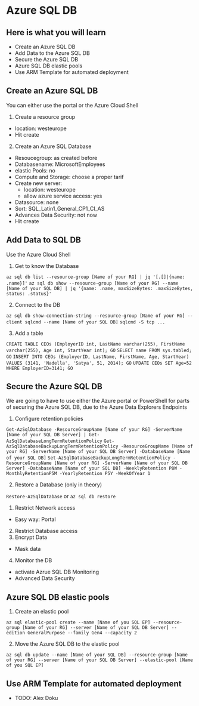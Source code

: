 # Azure SQL DB #


## Here is what you will learn ##

- Create an Azure SQL DB
- Add Data to the Azure SQL DB
- Secure the Azure SQL DB
- Azure SQL DB elastic pools
- Use ARM Template for automated deployment


## Create an Azure SQL DB ##

You can either use the portal or the Azure Cloud Shell
1. Create a resource group
  - location: westeurope
  - Hit create
2. Create an Azure SQL Database
  - Resoucegroup: as created before
  - Databasename: MicrosoftEmployees
  - elastic Pools: no
  - Compute and Storage: choose a proper tarif
  - Create new server:
      - location: westeurope
      - allow azure service access: yes
  - Datasource: none
  - Sort: SQL_Latin1_General_CP1_CI_AS
  - Advances Data Security: not now
  - Hit create
  

## Add Data to SQL DB ##

Use the Azure Cloud Shell
1. Get to know the Database

  ```az sql db list --resource-group [Name of your RG] | jq '[.[]|{name: .name}]'```
  ```az sql db show --resource-group [Name of your RG] --name [Name of your SQL DB] | jq '{name: .name, maxSizeBytes: .maxSizeBytes, status: .status}'```
  
2. Connect to the DB

  ```az sql db show-connection-string --resource-group [Name of your RG] --client sqlcmd --name [Name of your SQL DB]```
  ```sqlcmd -S tcp ...```

3. Add a table

  ```CREATE TABLE CEOs (EmployerID int, LastName varchar(255), FirstName varchar(255), Age int, StartYear int); GO```
  ```SELECT name FROM sys.tabled; GO```
  ```INSERT INTO CEOs (EmployerID, LastName, FirstName, Age, StartYear) VALUES (3141, 'Nadella', 'Satya', 51, 2014); GO```
  ```UPDATE CEOs SET Age=52 WHERE EmployerID=3141; GO```


## Secure the Azure SQL DB ##

We are going to have to use either the Azure portal or PowerShell for parts of securing the Azure SQL DB, due to the Azure Data Explorers Endpoints

1. Configure retention policies

  ```Get-AzSqlDatabase -ResourceGroupName [Name of your RG] -ServerName [Name of your SQL DB Server] | Get-AzSqlDatabaseLongTermRetentionPolicy```
  ```Get-AzSqlDatabaseBackupLongTermRetentionPolicy -ResourceGroupName [Name of your RG] -ServerName [Name of your SQL DB Server] -DatabaseName [Name of your SQL DB]```
  ```Set-AzSqlDatabaseBackupLongTermRetentionPolicy -ResourceGroupName [Name of your RG] -ServerName [Name of your SQL DB Server] -DatabaseName [Name of your SQL DB] -WeeklyRetention P8W -MonthlyRetentionP5M -YearlyRetention P5Y -WeekOfYear 1```
  
2. Restore a Database (only in theory)

  ```Restore-AzSqlDatabase```  or  ```az sql db restore```

1. Restrict Network access
  - Easy way: Portal
2. Restrict Database access
3. Encrypt Data
  - Mask data
4. Monitor the DB
  - activate Azrue SQL DB Monitoring
  - Advanced Data Security


## Azure SQL DB elastic pools ##

1. Create an elastic pool
  
  ```az sql elastic-pool create --name [Name of you SQL EP] --resource-group [Name of your RG] --server [Name of your SQL DB Server] --edition GeneralPurpose --family Gen4 --capacity 2```

2. Move the Azure SQL DB to the elastic pool

  ```az sql db update --name [Name of your SQL DB] --resource-group [Name of your RG] --server [Name of your SQL DB Server] --elastic-pool [Name of you SQL EP]```


## Use ARM Template for automated deployment ##

- TODO: Alex Doku
